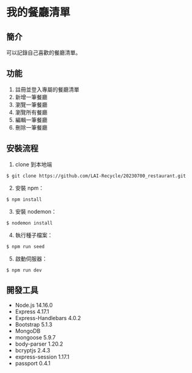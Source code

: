 # 我的餐廳清單
## 簡介
可以記錄自己喜歡的餐廳清單。  

## 功能
1. 註冊並登入專屬的餐廳清單
2. 新增一筆餐廳
3. 瀏覽一筆餐廳
4. 瀏覽所有餐廳
5. 編輯一筆餐廳
6. 刪除一筆餐廳   

## 安裝流程
1. clone 到本地端   
 ```
$ git clone https://github.com/LAI-Recycle/20230700_restaurant.git
```   
2. 安裝 npm：  
```
$ npm install 
```    
3. 安裝 nodemon：  
``` 
$ nodemon install 
```    
4. 執行種子檔案：  
```
$ npm run seed 
```    
5. 啟動伺服器：  
```
$ npm run dev 
```    


## 開發工具
- Node.js 14.16.0    
- Express 4.17.1    
- Express-Handlebars 4.0.2    
- Bootstrap 5.1.3    
- MongoDB    
- mongoose 5.9.7    
- body-parser 1.20.2
- bcryptjs 2.4.3
- express-session 1.17.1
- passport 0.4.1    

 
